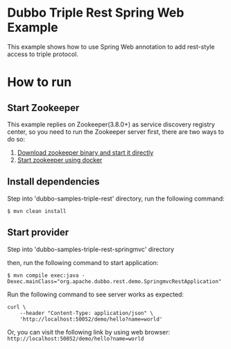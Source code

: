 # Dubbo Triple Rest Spring Web Example

This example shows how to use Spring Web annotation to add rest-style access to triple protocol.

# How to run

## Start Zookeeper
This example replies on Zookeeper(3.8.0+) as service discovery registry center, so you need to run the Zookeeper server first, there are two ways to do so:
1. [Download zookeeper binary and start it directly](https://dubbo-next.staged.apache.org/zh-cn/overview/reference/integrations/zookeeper/#本地下载)
2. [Start zookeeper using docker](https://dubbo-next.staged.apache.org/zh-cn/overview/reference/integrations/zookeeper/#docker)

## Install dependencies
Step into 'dubbo-samples-triple-rest' directory, run the following command:

```shell
$ mvn clean install
```

## Start provider
Step into 'dubbo-samples-triple-rest-springmvc' directory

then, run the following command to start application:
```shell
$ mvn compile exec:java -Dexec.mainClass="org.apache.dubbo.rest.demo.SpringmvcRestApplication"
```

Run the following command to see server works as expected:
```shell
curl \
    --header "Content-Type: application/json" \
    'http://localhost:50052/demo/hello?name=world'
```

Or, you can visit the following link by using web browser: `http://localhost:50052/demo/hello?name=world`
